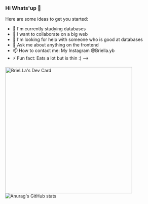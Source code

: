 ### Hi Whats'up 👋

Here are some ideas to get you started:

- 🌱 I'm currently studying databases
- 👯 I want to collaborate on a big web
- 🤔 I'm looking for help with someone who is good at databases
- 💬 Ask me about anything on the frontend
- 📫 How to contact me: My Instagram @Briella.yb
- ⚡ Fun fact: Eats a lot but is thin :)
-->

<a href="https://app.daily.dev/briella"><img src="https://api.daily.dev/devcards/0156cfc9046c4ccfaecb45fd5b0f48ba.png?r=9rt" width="400" alt="BrieLLa's Dev Card"/></a>
![Anurag's GitHub stats](https://github-readme-stats.vercel.app/api?username=briellayourbae&theme=tokyonight_icons=true)

